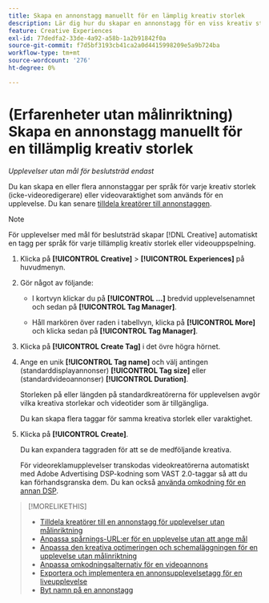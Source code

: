 ```yaml
---
title: Skapa en annonstagg manuellt för en lämplig kreativ storlek
description: Lär dig hur du skapar en annonstagg för en viss kreativ storlek.
feature: Creative Experiences
exl-id: 77dedfa2-33de-4a92-a58b-1a2b91842f0a
source-git-commit: f7d5bf3193cb41ca2a0d4415998209e5a9b724ba
workflow-type: tm+mt
source-wordcount: '276'
ht-degree: 0%

---
```


# (Erfarenheter utan målinriktning) Skapa en annonstagg manuellt för en tillämplig kreativ storlek

*Upplevelser utan mål för beslutsträd endast*

Du kan skapa en eller flera annonstaggar per språk för varje kreativ storlek (icke-videoredigerare) eller videovaraktighet som används för en upplevelse. Du kan senare [tilldela kreatörer till annonstaggen](experience-tag-assign-creatives.md).

>[!NOTE]
>
>För upplevelser med mål för beslutsträd skapar [!DNL Creative] automatiskt en tagg per språk för varje tillämplig kreativ storlek eller videouppspelning.

1. Klicka på **[!UICONTROL Creative]** > **[!UICONTROL Experiences]** på huvudmenyn.

1. Gör något av följande:

   * I kortvyn klickar du på **[!UICONTROL ...]** bredvid upplevelsenamnet och sedan på **[!UICONTROL Tag Manager]**.

   * Håll markören över raden i tabellvyn, klicka på **[!UICONTROL More]** och klicka sedan på **[!UICONTROL Tag Manager]**.

1. Klicka på **[!UICONTROL Create Tag]** i det övre högra hörnet.

1. Ange en unik **[!UICONTROL Tag name]** och välj antingen (standarddisplayannonser) **[!UICONTROL Tag size]** eller (standardvideoannonser) **[!UICONTROL Duration]**.

   Storleken på eller längden på standardkreatörerna för upplevelsen avgör vilka kreativa storlekar och videotider som är tillgängliga.

   Du kan skapa flera taggar för samma kreativa storlek eller varaktighet.<!-- What are the implications? -->

1. Klicka på **[!UICONTROL Create]**.

   Du kan expandera taggraden för att se de medföljande kreativa.

   För videoreklamupplevelser transkodas videokreatörerna automatiskt med Adobe Advertising DSP-kodning som VAST 2.0-taggar så att du kan förhandsgranska dem. Du kan också [använda omkodning för en annan DSP](experience-tag-video-transcoding.md).

>[!MORELIKETHIS]
>
>* [Tilldela kreatörer till en annonstagg för upplevelser utan målinriktning](experience-tag-assign-creatives.md)
>* [Anpassa spårnings-URL:er för en upplevelse utan att ange mål](experience-tracking-urls-no-targeting.md)
>* [Anpassa den kreativa optimeringen och schemaläggningen för en upplevelse utan målinriktning](experience-optimization-scheduling-no-targeting.md)
>* [Anpassa omkodningsalternativ för en videoannons ](experience-tag-video-transcoding.md)
>* [Exportera och implementera en annonsupplevelsetagg för en liveupplevelse](experience-tag-export.md)
>* [Byt namn på en annonstagg](experience-tag-rename.md)
